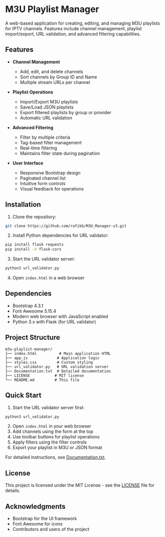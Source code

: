 # M3U Playlist Manager

A web-based application for creating, editing, and managing M3U playlists for IPTV channels. Features include channel management, playlist import/export, URL validation, and advanced filtering capabilities.

## Features

- **Channel Management**
  - Add, edit, and delete channels
  - Sort channels by Group ID and Name
  - Multiple stream URLs per channel

- **Playlist Operations**
  - Import/Export M3U playlists
  - Save/Load JSON playlists
  - Export filtered playlists by group or provider
  - Automatic URL validation

- **Advanced Filtering**
  - Filter by multiple criteria
  - Tag-based filter management
  - Real-time filtering
  - Maintains filter state during pagination

- **User Interface**
  - Responsive Bootstrap design
  - Paginated channel list
  - Intuitive form controls
  - Visual feedback for operations

## Installation

1. Clone the repository:
```bash
git clone https://github.com/rafikb/M3U_Manager-v3.git
```

2. Install Python dependencies for URL validator:
```bash
pip install flask requests
pip install -U flask-cors
```

3. Start the URL validator server:
```bash
python3 url_validator.py
```

4. Open `index.html` in a web browser

## Dependencies

- Bootstrap 4.3.1
- Font Awesome 5.15.4
- Modern web browser with JavaScript enabled
- Python 3.x with Flask (for URL validator)

## Project Structure

```
m3u-playlist-manager/
├── index.html          # Main application HTML
├── app.js             # Application logic
├── styles.css         # Custom styling
├── url_validator.py   # URL validation server
├── Documentation.txt  # Detailed documentation
├── LICENSE           # MIT license
└── README.md         # This file
```

## Quick Start

1. Start the URL validator server first:
```bash
python3 url_validator.py
```

2. Open `index.html` in your web browser
3. Add channels using the form at the top
4. Use toolbar buttons for playlist operations
5. Apply filters using the filter controls
6. Export your playlist in M3U or JSON format

For detailed instructions, see [Documentation.txt](Documentation.txt).

## License

This project is licensed under the MIT License - see the [LICENSE](LICENSE) file for details.

## Acknowledgments

- Bootstrap for the UI framework
- Font Awesome for icons
- Contributors and users of the project
